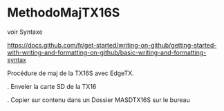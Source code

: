 # MethodoMajTX16S

voir Syntaxe

https://docs.github.com/fr/get-started/writing-on-github/getting-started-with-writing-and-formatting-on-github/basic-writing-and-formatting-syntax

Procédure de maj de la TX16S avec EdgeTX.

. Enveler la carte SD de la TX16

. Copier sur contenu dans un Dossier MASDTX16S sur le bureau
